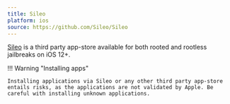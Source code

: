 ```yaml
---
title: Sileo
platform: ios
source: https://github.com/Sileo/Sileo
---
```


[Sileo](https://getsileo.app/) is a third party app-store available for both rooted and rootless jailbreaks on iOS 12+.

!!! Warning "Installing apps"

    Installing applications via Sileo or any other third party app-store entails risks, as the applications are not validated by Apple. Be careful with installing unknown applications.

